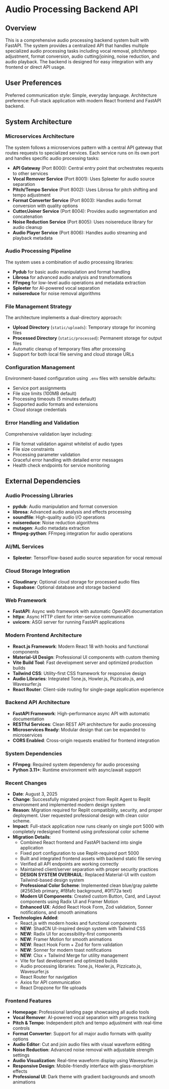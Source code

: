 # Audio Processing Backend API

## Overview

This is a comprehensive audio processing backend system built with FastAPI. The system provides a centralized API that handles multiple specialized audio processing tasks including vocal removal, pitch/tempo adjustment, format conversion, audio cutting/joining, noise reduction, and audio playback. The backend is designed for easy integration with any frontend or direct API usage.

## User Preferences

Preferred communication style: Simple, everyday language.
Architecture preference: Full-stack application with modern React frontend and FastAPI backend.

## System Architecture

### Microservices Architecture
The system follows a microservices pattern with a central API gateway that routes requests to specialized services. Each service runs on its own port and handles specific audio processing tasks:

- **API Gateway** (Port 8000): Central entry point that orchestrates requests to other services
- **Vocal Remover Service** (Port 8001): Uses Spleeter for audio source separation
- **Pitch/Tempo Service** (Port 8002): Uses Librosa for pitch shifting and tempo adjustment
- **Format Converter Service** (Port 8003): Handles audio format conversion with quality options
- **Cutter/Joiner Service** (Port 8004): Provides audio segmentation and concatenation
- **Noise Reduction Service** (Port 8005): Uses noisereduce library for audio cleanup
- **Audio Player Service** (Port 8006): Handles audio streaming and playback metadata

### Audio Processing Pipeline
The system uses a combination of audio processing libraries:
- **Pydub** for basic audio manipulation and format handling
- **Librosa** for advanced audio analysis and transformations
- **FFmpeg** for low-level audio operations and metadata extraction
- **Spleeter** for AI-powered vocal separation
- **noisereduce** for noise removal algorithms

### File Management Strategy
The architecture implements a dual-directory approach:
- **Upload Directory** (`static/uploads`): Temporary storage for incoming files
- **Processed Directory** (`static/processed`): Permanent storage for output files
- Automatic cleanup of temporary files after processing
- Support for both local file serving and cloud storage URLs

### Configuration Management
Environment-based configuration using `.env` files with sensible defaults:
- Service port assignments
- File size limits (100MB default)
- Processing timeouts (5 minutes default)
- Supported audio formats and extensions
- Cloud storage credentials

### Error Handling and Validation
Comprehensive validation layer including:
- File format validation against whitelist of audio types
- File size constraints
- Processing parameter validation
- Graceful error handling with detailed error messages
- Health check endpoints for service monitoring

## External Dependencies

### Audio Processing Libraries
- **pydub**: Audio manipulation and format conversion
- **librosa**: Advanced audio analysis and effects processing
- **soundfile**: High-quality audio I/O operations
- **noisereduce**: Noise reduction algorithms
- **mutagen**: Audio metadata extraction
- **ffmpeg-python**: FFmpeg integration for audio operations

### AI/ML Services
- **Spleeter**: TensorFlow-based audio source separation for vocal removal

### Cloud Storage Integration
- **Cloudinary**: Optional cloud storage for processed audio files
- **Supabase**: Optional database and storage backend

### Web Framework
- **FastAPI**: Async web framework with automatic OpenAPI documentation
- **httpx**: Async HTTP client for inter-service communication
- **uvicorn**: ASGI server for running FastAPI applications

### Modern Frontend Architecture
- **React.js Framework**: Modern React 18 with hooks and functional components
- **Material-UI Design**: Professional UI components with custom theming
- **Vite Build Tool**: Fast development server and optimized production builds
- **Tailwind CSS**: Utility-first CSS framework for responsive design
- **Audio Libraries**: Integrated Tone.js, Howler.js, Pizzicato.js, and Wavesurfer.js
- **React Router**: Client-side routing for single-page application experience

### Backend API Architecture
- **FastAPI Framework**: High-performance async API with automatic documentation
- **RESTful Services**: Clean REST API architecture for audio processing
- **Microservices Ready**: Modular design that can be expanded to microservices
- **CORS Enabled**: Cross-origin requests enabled for frontend integration

### System Dependencies
- **FFmpeg**: Required system dependency for audio processing
- **Python 3.11+**: Runtime environment with async/await support

### Recent Changes
- **Date**: August 3, 2025
- **Change**: Successfully migrated project from Replit Agent to Replit environment and implemented modern design system
- **Reason**: Migration required for Replit compatibility, security, and proper deployment. User requested professional design with clean color scheme.
- **Impact**: Full-stack application now runs cleanly on single port 5000 with completely redesigned frontend using professional color scheme
- **Migration Details**:
  - Combined React frontend and FastAPI backend into single application
  - Fixed port configuration to use Replit-required port 5000
  - Built and integrated frontend assets with backend static file serving
  - Verified all API endpoints are working correctly
  - Maintained client/server separation with proper security practices
  - **DESIGN SYSTEM OVERHAUL**: Replaced Material-UI with custom Tailwind-based design system
  - **Professional Color Scheme**: Implemented clean blue/gray palette (#2563eb primary, #f8fafc background, #0f172a text)
  - **Modern UI Components**: Created custom Button, Card, and Layout components using Radix UI and Framer Motion
  - **Enhanced UX**: Added React Hook Form, Zod validation, Sonner notifications, and smooth animations
- **Technologies Added**:
  - React.js with modern hooks and functional components
  - **NEW**: ShadCN UI-inspired design system with Tailwind CSS
  - **NEW**: Radix UI for accessibility-first components
  - **NEW**: Framer Motion for smooth animations
  - **NEW**: React Hook Form + Zod for form validation
  - **NEW**: Sonner for modern toast notifications
  - **NEW**: Clsx + Tailwind Merge for utility management
  - Vite for fast development and optimized builds
  - Audio processing libraries: Tone.js, Howler.js, Pizzicato.js, Wavesurfer.js
  - React Router for navigation
  - Axios for API communication
  - React Dropzone for file uploads

### Frontend Features
- **Homepage**: Professional landing page showcasing all audio tools
- **Vocal Remover**: AI-powered vocal separation with progress tracking
- **Pitch & Tempo**: Independent pitch and tempo adjustment with real-time controls
- **Format Converter**: Support for all major audio formats with quality options
- **Audio Editor**: Cut and join audio files with visual waveform editing
- **Noise Reduction**: Advanced noise removal with adjustable strength settings
- **Audio Visualization**: Real-time waveform display using Wavesurfer.js
- **Responsive Design**: Mobile-friendly interface with glass-morphism effects
- **Professional UI**: Dark theme with gradient backgrounds and smooth animations